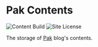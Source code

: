 # Pak Contents

![Content Build](https://img.shields.io/github/workflow/status/Yixuan-Wang/blog/Catch%20Contents%20Update?color=FFE900)
![Site License](https://img.shields.io/badge/license-CC%20BY--NC--SA%204.0-253137)

The storage of [Pak](https://yixuan-wang.github.io/blog/) blog's contents.
